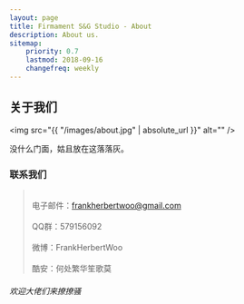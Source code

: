 ```yaml
---
layout: page
title: Firmament S&G Studio - About
description: About us.
sitemap:
    priority: 0.7
    lastmod: 2018-09-16
    changefreq: weekly
---
```

## 关于我们

<span class="image left"><img src="{{ "/images/about.jpg" | absolute_url }}" alt="" /></span>

没什么门面，姑且放在这落落灰。

### 联系我们

> <br>电子邮件：frankherbertwoo@gmail.com </br>
> <br>QQ群：579156092 </br>
> <br>微博：FrankHerbertWoo</br>
> <br>酷安：何处繁华笙歌莫</br>



###### 欢迎大佬们来撩撩骚